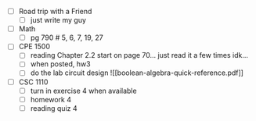 - [ ] Road trip with a Friend
	- [ ] just write my guy
- [ ] Math
	- [ ] pg 790 # 5, 6, 7, 19, 27
- [ ] CPE 1500
	 - [ ] reading Chapter 2.2 start on page 70... just read it a few times idk...
	 - [ ] when posted, hw3
	- [ ] do the lab circuit design
![[boolean-algebra-quick-reference.pdf]]
- [ ] CSC 1110
	- [ ] turn in exercise 4 when available
	- [ ] homework 4
	- [ ] reading quiz 4